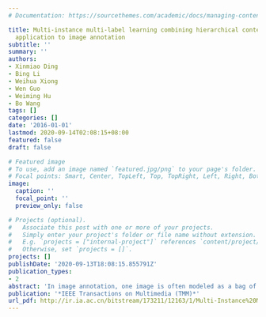 ```yaml
---
# Documentation: https://sourcethemes.com/academic/docs/managing-content/

title: Multi-instance multi-label learning combining hierarchical context and its
  application to image annotation
subtitle: ''
summary: ''
authors:
- Xinmiao Ding
- Bing Li
- Weihua Xiong
- Wen Guo
- Weiming Hu
- Bo Wang
tags: []
categories: []
date: '2016-01-01'
lastmod: 2020-09-14T02:08:15+08:00
featured: false
draft: false

# Featured image
# To use, add an image named `featured.jpg/png` to your page's folder.
# Focal points: Smart, Center, TopLeft, Top, TopRight, Left, Right, BottomLeft, Bottom, BottomRight.
image:
  caption: ''
  focal_point: ''
  preview_only: false

# Projects (optional).
#   Associate this post with one or more of your projects.
#   Simply enter your project's folder or file name without extension.
#   E.g. `projects = ["internal-project"]` references `content/project/deep-learning/index.md`.
#   Otherwise, set `projects = []`.
projects: []
publishDate: '2020-09-13T18:08:15.855791Z'
publication_types:
- 2
abstract: 'In image annotation, one image is often modeled as a bag of regions (“instances”) associated with multiple labels, which is a typical application of multi-instance multi-label learning (MIML). Although lots of research has shown that the interplay embedded among instances and labels can largely boost the image annotation accuracy, most existing MIML methods consider none or partial context cues. In this paper, we propose a novel context-aware MIML model to integrate the instance context and label context into a general framework. Specially, the instance context is constructed with multiple graphs, while the label context is built up through a linear combination of several common latent conceptions that link low level features and high level semantic labels. Comparison with other leading methods on several benchmark datasets in terms of image annotation shows that our proposed method can get better performance than the state-of-the-art approaches.'
publication: '*IEEE Transactions on Multimedia (TMM)*'
url_pdf: http://ir.ia.ac.cn/bitstream/173211/12163/1/Multi-Instance%20Multi-Label%20Learning%20Combining.pdf
---
```

